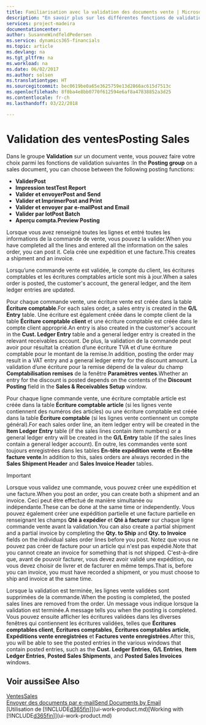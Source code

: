 ```yaml
---
title: Familiarisation avec la validation des documents vente | Microsoft Docs
description: "En savoir plus sur les différentes fonctions de validation pour valider des documents vente."
services: project-madeira
documentationcenter: 
author: SusanneWindfeldPedersen
ms.service: dynamics365-financials
ms.topic: article
ms.devlang: na
ms.tgt_pltfrm: na
ms.workload: na
ms.date: 06/02/2017
ms.author: solsen
ms.translationtype: HT
ms.sourcegitcommit: bec0619be0a65e3625759e13d2866ac615d7513c
ms.openlocfilehash: 8f0ba4e8bb0770f612594e6af8a47838852a3d25
ms.contentlocale: fr-ch
ms.lasthandoff: 03/22/2018

---
```

# <a name="posting-sales"></a><span data-ttu-id="df9bb-103">Validation des ventes</span><span class="sxs-lookup"><span data-stu-id="df9bb-103">Posting Sales</span></span>
<span data-ttu-id="df9bb-104">Dans le groupe **Validation** sur un document vente, vous pouvez faire votre choix parmi les fonctions de validation suivantes :</span><span class="sxs-lookup"><span data-stu-id="df9bb-104">In the **Posting group** on a sales document, you can choose between the following posting functions:</span></span>

* <span data-ttu-id="df9bb-105">**Valider**</span><span class="sxs-lookup"><span data-stu-id="df9bb-105">**Post**</span></span>
* <span data-ttu-id="df9bb-106">**Impression test**</span><span class="sxs-lookup"><span data-stu-id="df9bb-106">**Test Report**</span></span>
* <span data-ttu-id="df9bb-107">**Valider et envoyer**</span><span class="sxs-lookup"><span data-stu-id="df9bb-107">**Post and Send**</span></span>
* <span data-ttu-id="df9bb-108">**Valider et Imprimer**</span><span class="sxs-lookup"><span data-stu-id="df9bb-108">**Post and Print**</span></span>
* <span data-ttu-id="df9bb-109">**Valider et envoyer par e-mail**</span><span class="sxs-lookup"><span data-stu-id="df9bb-109">**Post and Email**</span></span>
* <span data-ttu-id="df9bb-110">**Valider par lot**</span><span class="sxs-lookup"><span data-stu-id="df9bb-110">**Post Batch**</span></span>
* <span data-ttu-id="df9bb-111">**Aperçu compta.**</span><span class="sxs-lookup"><span data-stu-id="df9bb-111">**Preview Posting**</span></span>

<span data-ttu-id="df9bb-112">Lorsque vous avez renseigné toutes les lignes et entré toutes les informations de la commande de vente, vous pouvez la valider.</span><span class="sxs-lookup"><span data-stu-id="df9bb-112">When you have completed all the lines and entered all the information on the sales order, you can post it.</span></span> <span data-ttu-id="df9bb-113">Cela crée une expédition et une facture.</span><span class="sxs-lookup"><span data-stu-id="df9bb-113">This creates a shipment and an invoice.</span></span>

<span data-ttu-id="df9bb-114">Lorsqu’une commande vente est validée, le compte du client, les écritures comptables et les écritures comptables article sont mis à jour.</span><span class="sxs-lookup"><span data-stu-id="df9bb-114">When a sales order is posted, the customer's account, the general ledger, and the item ledger entries are updated.</span></span>

<span data-ttu-id="df9bb-115">Pour chaque commande vente, une écriture vente est créée dans la table **Écriture comptable**.</span><span class="sxs-lookup"><span data-stu-id="df9bb-115">For each sales order, a sales entry is created in the **G/L Entry** table.</span></span> <span data-ttu-id="df9bb-116">Une écriture est également créée dans le compte client de la table **Écriture comptable client** et une écriture comptable est créée dans le compte client approprié.</span><span class="sxs-lookup"><span data-stu-id="df9bb-116">An entry is also created in the customer's account in the **Cust. Ledger Entry** table and a general ledger entry is created in the relevant receivables account.</span></span> <span data-ttu-id="df9bb-117">De plus, la validation de la commande peut avoir pour résultat la création d’une écriture TVA et d’une écriture comptable pour le montant de la remise.</span><span class="sxs-lookup"><span data-stu-id="df9bb-117">In addition, posting the order may result in a VAT entry and a general ledger entry for the discount amount.</span></span> <span data-ttu-id="df9bb-118">La validation d’une écriture pour la remise dépend de la valeur du champ **Comptabilisation remises** de la fenêtre **Paramètres ventes**.</span><span class="sxs-lookup"><span data-stu-id="df9bb-118">Whether an entry for the discount is posted depends on the contents of the **Discount Posting** field in the **Sales & Receivables Setup** window.</span></span>

<span data-ttu-id="df9bb-119">Pour chaque ligne commande vente, une écriture comptable article est créée dans la table **Écriture comptable article** (si les lignes vente contiennent des numéros des articles) ou une écriture comptable est créée dans la table **Écriture comptable** (si les lignes vente contiennent un compte général).</span><span class="sxs-lookup"><span data-stu-id="df9bb-119">For each sales order line, an item ledger entry will be created in the **Item Ledger Entry** table (if the sales lines contain item numbers) or a general ledger entry will be created in the **G/L Entry** table (if the sales lines contain a general ledger account).</span></span> <span data-ttu-id="df9bb-120">En outre, les commandes vente sont toujours enregistrées dans les tables **En-tête expédition vente** et **En-tête facture vente**.</span><span class="sxs-lookup"><span data-stu-id="df9bb-120">In addition to this, sales orders are always recorded in the **Sales Shipment Header** and **Sales Invoice Header** tables.</span></span>

> [!IMPORTANT]  
>   <span data-ttu-id="df9bb-121">Lorsque vous validez une commande, vous pouvez créer une expédition et une facture.</span><span class="sxs-lookup"><span data-stu-id="df9bb-121">When you post an order, you can create both a shipment and an invoice.</span></span> <span data-ttu-id="df9bb-122">Ceci peut être effectué de manière simultanée ou indépendante.</span><span class="sxs-lookup"><span data-stu-id="df9bb-122">These can be done at the same time or independently.</span></span> <span data-ttu-id="df9bb-123">Vous pouvez également créer une expédition partielle et une facture partielle en renseignant les champs **Qté à expédier** et **Qté à facturer** sur chaque ligne commande vente avant la validation.</span><span class="sxs-lookup"><span data-stu-id="df9bb-123">You can also create a partial shipment and a partial invoice by completing the **Qty. to Ship** and **Qty. to Invoice** fields on the individual sales order lines before you post.</span></span> <span data-ttu-id="df9bb-124">Notez que vous ne pouvez pas créer de facture pour un article qui n'est pas expédié.</span><span class="sxs-lookup"><span data-stu-id="df9bb-124">Note that you cannot create an invoice for something that is not shipped.</span></span> <span data-ttu-id="df9bb-125">C'est-à-dire que, avant de pouvoir facturer, vous devez avoir validé une expédition, ou vous devez choisir de livrer et de facturer en même temps.</span><span class="sxs-lookup"><span data-stu-id="df9bb-125">That is, before you can invoice, you must have recorded a shipment, or you must choose to ship and invoice at the same time.</span></span>

<span data-ttu-id="df9bb-126">Lorsque la validation est terminée, les lignes vente validées sont supprimées de la commande.</span><span class="sxs-lookup"><span data-stu-id="df9bb-126">When the posting is completed, the posted sales lines are removed from the order.</span></span> <span data-ttu-id="df9bb-127">Un message vous indique lorsque la validation est terminée.</span><span class="sxs-lookup"><span data-stu-id="df9bb-127">A message tells you when the posting is completed.</span></span> <span data-ttu-id="df9bb-128">Vous pouvez ensuite afficher les écritures validées dans les diverses fenêtres qui contiennent les écritures validées, telles que **Écritures comptables client**, **Écritures comptables**, **Écritures comptables article**, **Expéditions vente enregistrées** et **Factures vente enregistrées**.</span><span class="sxs-lookup"><span data-stu-id="df9bb-128">After this, you will be able to see the posted entries in the various windows that contain posted entries, such as the **Cust. Ledger Entries**, **G/L Entries**, **Item Ledger Entries**, **Posted Sales Shipments**, and **Posted Sales Invoices** windows.</span></span>

## <a name="see-also"></a><span data-ttu-id="df9bb-129">Voir aussi</span><span class="sxs-lookup"><span data-stu-id="df9bb-129">See Also</span></span>
[<span data-ttu-id="df9bb-130">Ventes</span><span class="sxs-lookup"><span data-stu-id="df9bb-130">Sales</span></span>](sales-manage-sales.md)  
[<span data-ttu-id="df9bb-131">Envoyer des documents par e-mail</span><span class="sxs-lookup"><span data-stu-id="df9bb-131">Send Documents by Email</span></span>](ui-how-send-documents-email.md)  
<span data-ttu-id="df9bb-132">[Utilisation de [!INCLUDE[d365fin](includes/d365fin_md.md)]](ui-work-product.md)</span><span class="sxs-lookup"><span data-stu-id="df9bb-132">[Working with [!INCLUDE[d365fin](includes/d365fin_md.md)]](ui-work-product.md)</span></span>


